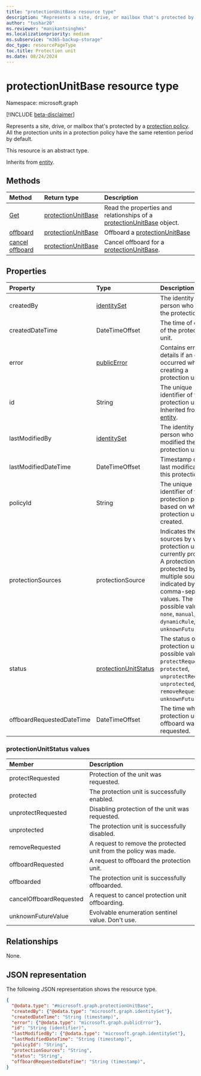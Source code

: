 ```yaml
---
title: "protectionUnitBase resource type"
description: "Represents a site, drive, or mailbox that's protected by a protection policy."
author: "tushar20"
ms.reviewer: "manikantsinghms"
ms.localizationpriority: medium
ms.subservice: "m365-backup-storage"
doc_type: resourcePageType
toc.title: Protection unit
ms.date: 08/24/2024
---
```


# protectionUnitBase resource type

Namespace: microsoft.graph

[!INCLUDE [beta-disclaimer](../../includes/beta-disclaimer.md)]

Represents a site, drive, or mailbox that's protected by a [protection policy](protectionpolicybase.md). All the protection units in a protection policy have the same retention period by default.

This resource is an abstract type.

Inherits from [entity](entity.md).

## Methods
|Method|Return type|Description|
|:---|:---|:---|
|[Get](../api/protectionunitbase-get.md)|[protectionUnitBase](../resources/protectionunitbase.md)|Read the properties and relationships of a [protectionUnitBase](../resources/protectionunitbase.md) object.|
|[offboard](../api/protectionunitbase-offboard.md)|[protectionUnitBase](../resources/protectionunitbase.md)|Offboard a [protectionUnitBase](../resources/protectionunitbase.md) |
|[cancel offboard](../api/protectionunitbase-cancelOffboard.md)|[protectionUnitBase](../resources/protectionunitbase.md)|Cancel offboard for a [protectionUnitBase](../resources/protectionunitbase.md).|

## Properties
|Property|Type|Description|
|:---|:---|:---|
|createdBy|[identitySet](../resources/identityset.md)|The identity of person who created the protection unit.|
|createdDateTime|DateTimeOffset|The time of creation of the protection unit.|
|error|[publicError](../resources/publicerror.md)|Contains error details if an error occurred while creating a protection unit.|
|id|String|The unique identifier of the protection unit. Inherited from [entity](entity.md).|
|lastModifiedBy|[identitySet](../resources/identityset.md)|The identity of person who last modified the protection unit.|
|lastModifiedDateTime|DateTimeOffset|Timestamp of the last modification of this protection unit.|
|policyId|String|The unique identifier of the protection policy based on which protection unit was created.|
|protectionSources|protectionSource|Indicates the sources by which a protection unit is currently protected. A protection unit protected by multiple sources is indicated by comma-separated values. The possible values are: `none`, `manual`, `dynamicRule`, `unknownFutureValue`.|
|status|[protectionUnitStatus](../resources/protectionunitbase.md#protectionunitstatus-values)|The status of the protection unit. The possible values are: `protectRequested`, `protected`, `unprotectRequested`, `unprotected`, `removeRequested`, `unknownFutureValue`.|
|offboardRequestedDateTime|DateTimeOffset|The time when protection unit offboard was requested.|

### protectionUnitStatus values
|Member | Description |
|:------|:------------|
|protectRequested | Protection of the unit was requested. |
|protected | The protection unit is successfully enabled.|
|unprotectRequested | Disabling protection of the unit was requested. |
|unprotected | The protection unit is successfully disabled.|
|removeRequested |A request to remove the protected unit from the policy was made. |
|offboardRequested |A request to offboard the protection unit. |
|offboarded |The protection unit is successfully offboarded. |
|cancelOffboardRequested |A request to cancel protection unit offboarding. |
|unknownFutureValue | Evolvable enumeration sentinel value. Don't use.|

## Relationships
None.

## JSON representation
The following JSON representation shows the resource type.
<!-- {
  "blockType": "resource",
  "keyProperty": "id",
  "@odata.type": "microsoft.graph.protectionUnitBase",
  "baseType": "microsoft.graph.entity",
  "openType": false
}
-->
``` json
{
  "@odata.type": "#microsoft.graph.protectionUnitBase",
  "createdBy": {"@odata.type": "microsoft.graph.identitySet"},
  "createdDateTime": "String (timestamp)",
  "error": {"@odata.type": "microsoft.graph.publicError"},
  "id": "String (identifier)",
  "lastModifiedBy": {"@odata.type": "microsoft.graph.identitySet"},
  "lastModifiedDateTime": "String (timestamp)",
  "policyId": "String",
  "protectionSources": "String",
  "status": "String",
  "offboardRequestedDateTime": "String (timestamp)",
}
```

